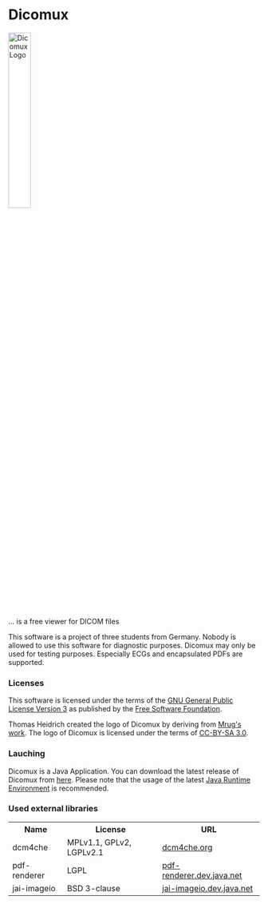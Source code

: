 # Dicomux
<right><img src="http://github.com/linustorvalds/dicomux/raw/master/etc/images/logo_big.png" alt="Dicomux Logo" width="30%"/><br/></right>
... is a free viewer for DICOM files

This software is a project of three students from Germany. Nobody is allowed to use this software for diagnostic 
purposes. Dicomux may only be used for testing purposes. Especially ECGs and encapsulated PDFs are supported.

### Licenses
This software is licensed under the terms of the <a href="http://www.gnu.org/licenses/gpl-3.0.html">GNU General Public License Version 3</a> as published by the <a href="http://www.fsf.org/">Free Software Foundation</a>.

Thomas Heidrich created the logo of Dicomux by deriving from <a href="http://commons.wikimedia.org/wiki/File:Linia_izoelektryczna_EKG.svg">Mrug's work</a>. The logo of Dicomux is licensed under the terms of <a href="http://creativecommons.org/licenses/by-sa/3.0/">CC-BY-SA 3.0</a>.

### Lauching
Dicomux is a Java Application. You can download the latest release of Dicomux from <a href="http://github.com/downloads/linustorvalds/dicomux/dicomux_version_0.1.jar">here</a>. Please note that the usage of the latest <a href="http://java.com/de/download/installed.jsp?detect=jre&amp;try=1">Java Runtime Environment</a> is recommended.

### Used external libraries
<table>
 <tr>
  <th>Name</th><th>License</th><th>URL</th>
 </tr>
 <tr>
  <td>dcm4che</td><td>MPLv1.1, GPLv2, LGPLv2.1</td><td><a href="http://www.dcm4che.org/">dcm4che.org</a></td>
 </tr>
 <tr>
  <td>pdf-renderer</td><td>LGPL</td><td><a href="https://pdf-renderer.dev.java.net/">pdf-renderer.dev.java.net</a></td>
 </tr>
 <tr>
  <td>jai-imageio</td><td>BSD 3-clause</td><td><a href="https://jai-imageio.dev.java.net/">jai-imageio.dev.java.net</a></td>
 </tr>
</table>

